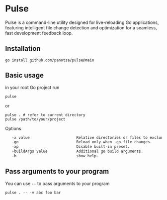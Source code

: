 # Pulse

Pulse is a command-line utility designed for live-reloading Go applications, featuring intelligent file
change detection and optimization for a seamless, fast development feedback loop.

## Installation

```shell
go install github.com/panotza/pulse@main
```

## Basic usage

in your root Go project run

```shell
pulse
```

or

```shell
pulse . # refer to current directory
pulse /path/to/your/project
```

Options

```txt
   -x value                     Relative directories or files to exclude.
   -go                          Reload only when .go file changes.
   -xp                          Disable built-in preset.
   -buildArgs value             Additional go build arguments.
   -h                           show help.
```

## Pass arguments to your program

You can use `--` to pass arguments to your program

```shell
pulse . -- -v abc foo bar
```